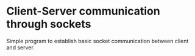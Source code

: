# Client-Server communication through sockets
Simple program to establish basic socket communication between client and server.
